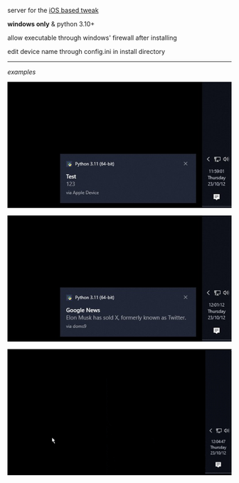 server for the [iOS based tweak](https://chariz.com/get/forwardnotifier)

**windows only** & python 3.10+

allow executable through windows' firewall after installing

edit device name through config.ini in install directory

---

_examples_

![](./example/0.jpg)

![](./example/1.jpg)

![](./example/3.gif)
